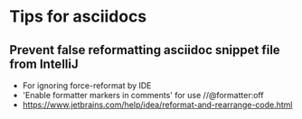 # Tips for asciidocs

## Prevent false reformatting asciidoc snippet file from IntelliJ 
- For ignoring force-reformat by IDE
- 'Enable formatter markers in comments' for use //@formatter:off
- https://www.jetbrains.com/help/idea/reformat-and-rearrange-code.html
